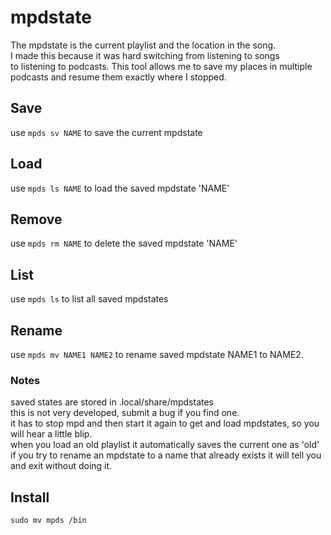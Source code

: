 # mpdstate

The mpdstate is the current playlist and the location in the song.  
I made this because it was hard switching from listening to songs  
to listening to podcasts. This tool allows me to save my places 
in multiple podcasts and resume them exactly where I stopped.  

## Save
use `mpds sv NAME` to save the current mpdstate
  
  
## Load
use `mpds ls NAME` to load the saved mpdstate 'NAME'  
  
  
## Remove
use `mpds rm NAME` to delete the saved mpdstate 'NAME'
  
  
## List  
use `mpds ls` to list all saved mpdstates


## Rename
use `mpds mv NAME1 NAME2` to rename saved mpdstate NAME1
to NAME2.


### Notes  
saved states are stored in .local/share/mpdstates    
this is not very developed, submit a bug if you find one.  
it has to stop mpd and then start it again to get and load mpdstates, so you will hear a little blip.  
when you load an old playlist it automatically saves the current one as 'old'  
if you try to rename an mpdstate to a name that already exists it will tell you and exit without doing it.

## Install
```
sudo mv mpds /bin
```
